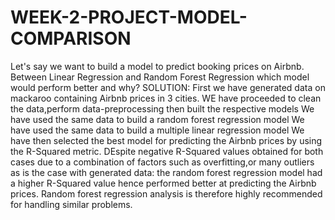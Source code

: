 # WEEK-2-PROJECT-MODEL-COMPARISON
Let's say we want to build a model to predict booking prices on Airbnb. Between Linear Regression and Random Forest Regression which model would perform better and why?
SOLUTION:
First we have generated data on mackaroo containing Airbnb prices in 3 cities. WE have proceeded to clean the data,perform data-preprocessing then built the respective models
We have used the same data to build a random forest regression model
We have used the same data to build a multiple linear regression model
We have then selected the best model for predicting the Airbnb prices by using the R-Squared metric.
DEspite negative R-Squared values obtained for both cases due to a combination of factors such as overfitting,or many outliers as is the case with generated data:
the random forest regression model had a higher R-Squared value hence performed better at predicting the Airbnb prices.
Random forest regression analysis is therefore highly recommended for handling similar problems.
